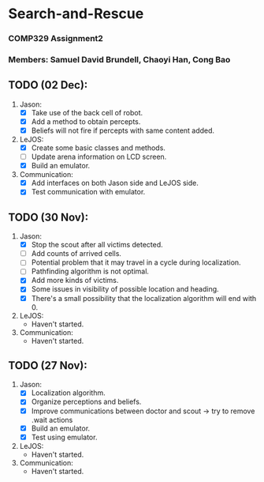 # Search-and-Rescue
### COMP329 Assignment2

### Members: Samuel David Brundell, Chaoyi Han, Cong Bao

## TODO (02 Dec):
1. Jason:
    - [X] Take use of the back cell of robot.
    - [X] Add a method to obtain percepts.
    - [X] Beliefs will not fire if percepts with same content added.
2. LeJOS:
    - [X] Create some basic classes and methods.
    - [ ] Update arena information on LCD screen.
    - [X] Build an emulator.
3. Communication:
    - [X] Add interfaces on both Jason side and LeJOS side.
    - [X] Test communication with emulator.

## TODO (30 Nov):
1. Jason:
    - [X] Stop the scout after all victims detected.
    - [ ] Add counts of arrived cells.
    - [ ] Potential problem that it may travel in a cycle during localization.
    - [ ] Pathfinding algorithm is not optimal.
    - [X] Add more kinds of victims.
    - [X] Some issues in visibility of possible location and heading.
    - [X] There's a small possibility that the localization algorithm will end with 0.
2. LeJOS:
    - Haven't started.
3. Communication:
    - Haven't started.

## TODO (27 Nov):
1. Jason:
    - [X] Localization algorithm.
    - [X] Organize perceptions and beliefs.
    - [X] Improve communications between doctor and scout -> try to remove .wait actions
    - [X] Build an emulator.
    - [X] Test using emulator.
2. LeJOS:
    - Haven't started.
3. Communication:
    - Haven't started.